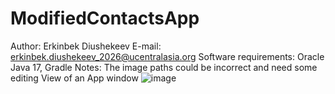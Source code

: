 # ModifiedContactsApp
Author: Erkinbek Diushekeev
E-mail: erkinbek.diushekeev_2026@ucentralasia.org
Software requirements: Oracle Java 17, Gradle
Notes: The image paths could be incorrect and need some editing
View of an App window
![image](https://user-images.githubusercontent.com/130729654/236706654-2237af77-8fec-4f5b-875a-6d4d3ffd6384.png)
